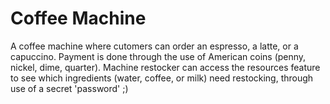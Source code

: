 # Coffee Machine
A coffee machine where cutomers can order an espresso, a latte, or a capuccino. Payment is done through the use of American coins (penny, nickel, dime, quarter).
Machine restocker can access the resources feature to see which ingredients (water, coffee, or milk) need restocking, through use of a secret 'password' ;) 
